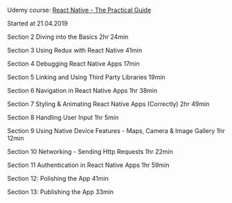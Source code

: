 Udemy course:
[React Native - The Practical Guide](https://www.udemy.com/react-native-the-practical-guide/learn/lecture/12481268#questions/6740459)

Started at 21.04.2019

Section 2
Diving into the Basics
2hr 24min

Section 3
Using Redux with React Native
41min

Section 4
Debugging React Native Apps
17min

Section 5
Linking and Using Third Party Libraries
19min

Section 6
Navigation in React Native Apps
1hr 38min

Section 7
Styling & Animating React Native Apps (Correctly)
2hr 49min


Section 8
Handling User Input
1hr 5min

Section 9
Using Native Device Features - Maps, Camera & Image Gallery
1hr 12min

Section 10
Networking - Sending Http Requests
1hr 22min

Section 11
Authentication in React Native Apps
1hr 59min

Section 12: Polishing the App
41min

Section 13: Publishing the App
33min